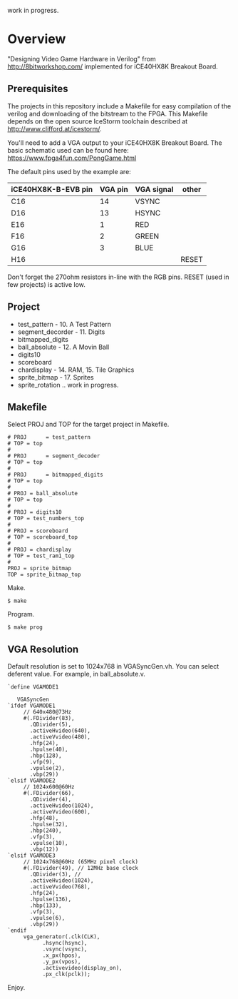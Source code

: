 work in progress.

# Overview
 "Designing Video Game Hardware in Verilog" from http://8bitworkshop.com/ implemented for iCE40HX8K Breakout Board. 

## Prerequisites

The projects in this repository include a Makefile for easy compilation of the verilog and downloading of the bitstream to the FPGA. This Makefile depends on the open source IceStorm toolchain described at http://www.clifford.at/icestorm/. 

You'll need to add a VGA output to your iCE40HX8K Breakout Board.  The basic schematic used
can be found here: https://www.fpga4fun.com/PongGame.html

The default pins used by the example are:

| iCE40HX8K-B-EVB pin | VGA pin | VGA signal | other |
|-----------------|---------|------------|------------|
| C16| 14 | VSYNC | |
| D16 | 13 | HSYNC | |
| E16 | 1 | RED | |
| F16 | 2 | GREEN | |
| G16 | 3 | BLUE | |
| H16 |  | | RESET |

Don't forget the 270ohm resistors in-line with the RGB pins. RESET (used in few projects) is active low.

## Project

* test_pattern - 10. A Test Pattern 
* segment_decorder - 11. Digits
* bitmapped_digits
* ball_absolute - 12. A Movin Ball
* digits10
* scoreboard
* chardisplay - 14. RAM, 15. Tile Graphics
* sprite_bitmap - 17. Sprites
* sprite_rotation .. work in progress.

## Makefile

Select PROJ and TOP for the target project in Makefile.

```
# PROJ      = test_pattern
# TOP = top
#
# PROJ      = segment_decoder
# TOP = top
#
# PROJ      = bitmapped_digits
# TOP = top
#
# PROJ = ball_absolute
# TOP = top
#
# PROJ = digits10
# TOP = test_numbers_top
# 
# PROJ = scoreboard
# TOP = scoreboard_top
#
# PROJ = chardisplay
# TOP = test_ram1_top
#
PROJ = sprite_bitmap
TOP = sprite_bitmap_top
```

Make.

```
$ make
```

Program.

```
$ make prog
```

## VGA Resolution

Default resolution is set to 1024x768 in VGASyncGen.vh. You can select deferent value. For example, in ball_absolute.v.

```
`define VGAMODE1

   VGASyncGen
`ifdef VGAMODE1
     // 640x480@73Hz
     #(.FDivider(83), 
       .QDivider(5),
       .activeHvideo(640),
       .activeVvideo(480),
       .hfp(24),
       .hpulse(40),
       .hbp(128),
       .vfp(9),
       .vpulse(2),
       .vbp(29))
`elsif VGAMODE2
     // 1024x600@60Hz
     #(.FDivider(66), 
       .QDivider(4),
       .activeHvideo(1024),
       .activeVvideo(600),
       .hfp(48),
       .hpulse(32),
       .hbp(240),
       .vfp(3),
       .vpulse(10),
       .vbp(12))
`elsif VGAMODE3
     // 1024x768@60Hz (65MHz pixel clock)
     #(.FDivider(49), // 12MHz base clock
       .QDivider(3), // 
       .activeHvideo(1024),
       .activeVvideo(768),
       .hfp(24),
       .hpulse(136),
       .hbp(133),
       .vfp(3),
       .vpulse(6),
       .vbp(29))
`endif
     vga_generator(.clk(CLK),
		   .hsync(hsync),
		   .vsync(vsync),
		   .x_px(hpos),
		   .y_px(vpos),
		   .activevideo(display_on),
		   .px_clk(pclk));
```

Enjoy.
